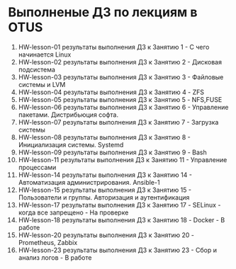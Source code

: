 # Выполненые ДЗ по лекциям в OTUS
1.  HW-lesson-01 результаты выполнения ДЗ к Занятию 1  - С чего начинается Linux
2.  HW-lesson-02 результаты выполнения ДЗ к Занятию 2  - Дисковая подсистема
3.  HW-lesson-03 результаты выполнения ДЗ к Занятию 3  - Файловые системы и LVM
4.  HW-lesson-04 результаты выполнения ДЗ к Занятию 4  - ZFS
5.  HW-lesson-05 результаты выполнения ДЗ к Занятию 5  - NFS,FUSE
6.  HW-lesson-06 результаты выполнения ДЗ к Занятию 6  - Управление пакетами. Дистрибьюция софта.
7.  HW-lesson-07 результаты выполнения ДЗ к Занятию 7  - Загрузка системы
8.  HW-lesson-08 результаты выполнения ДЗ к Занятию 8  - Инициализация системы. Systemd
9.  HW-lesson-09 результаты выполнения ДЗ к Занятию 9  - Bash 
10. HW-lesson-11 результаты выполнения ДЗ к Занятию 11 - Управление процессами 
11. HW-lesson-14 результаты выполнения ДЗ к Занятию 14 - Автоматизация администрирования. Ansible-1 
12. HW-lesson-15 результаты выполнения ДЗ к Занятию 15 - Пользователи и группы. Авторизация и аутентификация
13. HW-lesson-17 результаты выполнения ДЗ к Занятию 17 - SELinux - когда все запрещено - На проверке
14. HW-lesson-18 результаты выполнения ДЗ к Занятию 18 - Docker - В работе
15. HW-lesson-20 результаты выполнения ДЗ к Занятию 20 - Prometheus, Zabbix
16. HW-lesson-23 результаты выполнения ДЗ к Занятию 23 - Сбор и анализ логов - В работе
